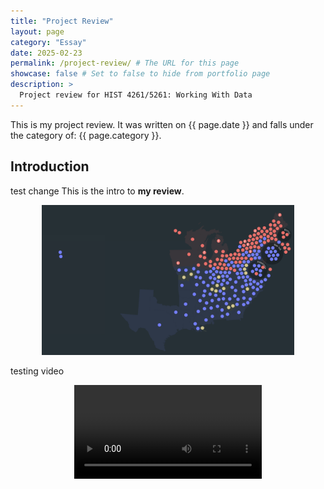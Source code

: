 ```yaml
---
title: "Project Review"
layout: page
category: "Essay"
date: 2025-02-23
permalink: /project-review/ # The URL for this page
showcase: false # Set to false to hide from portfolio page
description: >
  Project review for HIST 4261/5261: Working With Data
---
```


This is my project review. It was written on {{ page.date }} and falls under the category of: {{ page.category }}.

## Introduction
test change
This is the intro to **my review**.

<div align="center">
    <p><img src="/assets/img/example-screenshot.png" style="width: 80%;" /></p>
</div>

testing video 

<div align="center">
  <video style="max-width:80%; height:auto; display:block; margin:0 auto;" controls>
    <source src="1.mp4" type="video/mp4">
      </video>
</div>

